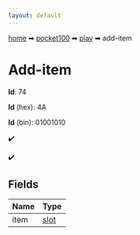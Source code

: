 ```yaml
---
layout: default
---
```


[home](/) ➡ [pocket100](/protocol/pocket100) ➡ [play](/protocol/pocket100/play) ➡ add-item

# Add-item

**Id**: 74

**Id** (hex): 4A

**Id** (bin): 01001010

✔️

✔️

## Fields

Name | Type
---|---
item | [slot](/protocol/pocket100/types/slot)

